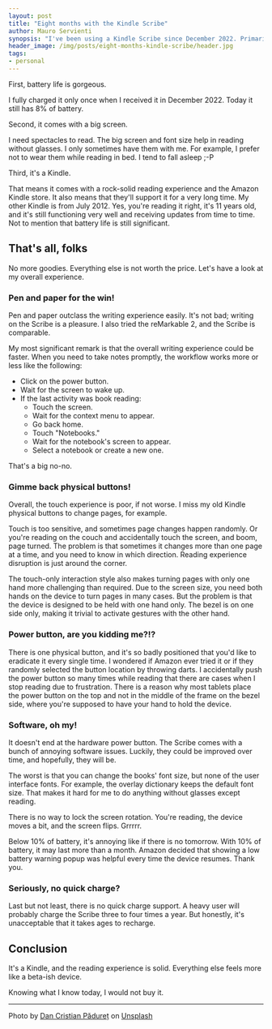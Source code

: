 ```yaml
---
layout: post
title: "Eight months with the Kindle Scribe"
author: Mauro Servienti
synopsis: "I've been using a Kindle Scribe since December 2022. Primarily for reading and, from time to time, for note taking. Would I buy it knowing what I know today? No."
header_image: /img/posts/eight-months-kindle-scribe/header.jpg
tags:
- personal
---
```


First, battery life is gorgeous.

I fully charged it only once when I received it in December 2022. Today it still has 8% of battery.

Second, it comes with a big screen.

I need spectacles to read. The big screen and font size help in reading without glasses. I only sometimes have them with me. For example, I prefer not to wear them while reading in bed. I tend to fall asleep ;-P

Third, it's a Kindle.

That means it comes with a rock-solid reading experience and the Amazon Kindle store. It also means that they'll support it for a very long time. My other Kindle is from July 2012. Yes, you're reading it right, it's 11 years old, and it's still functioning very well and receiving updates from time to time. Not to mention that battery life is still significant.

## That's all, folks

No more goodies. Everything else is not worth the price. Let's have a look at my overall experience.

### Pen and paper for the win!

Pen and paper outclass the writing experience easily. It's not bad; writing on the Scribe is a pleasure. I also tried the reMarkable 2, and the Scribe is comparable.

My most significant remark is that the overall writing experience could be faster. When you need to take notes promptly, the workflow works more or less like the following:

- Click on the power button.
- Wait for the screen to wake up.
- If the last activity was book reading:
  - Touch the screen.
  - Wait for the context menu to appear.
  - Go back home.
  - Touch "Notebooks."
  - Wait for the notebook's screen to appear.
  - Select a notebook or create a new one.

That's a big no-no.

### Gimme back physical buttons!

Overall, the touch experience is poor, if not worse. I miss my old Kindle physical buttons to change pages, for example.

Touch is too sensitive, and sometimes page changes happen randomly. Or you're reading on the couch and accidentally touch the screen, and boom, page turned. The problem is that sometimes it changes more than one page at a time, and you need to know in which direction. Reading experience disruption is just around the corner.

The touch-only interaction style also makes turning pages with only one hand more challenging than required. Due to the screen size, you need both hands on the device to turn pages in many cases. But the problem is that the device is designed to be held with one hand only. The bezel is on one side only, making it trivial to activate gestures with the other hand.

### Power button, are you kidding me?!?

There is one physical button, and it's so badly positioned that you'd like to eradicate it every single time. I wondered if Amazon ever tried it or if they randomly selected the button location by throwing darts. I accidentally push the power button so many times while reading that there are cases when I stop reading due to frustration. There is a reason why most tablets place the power button on the top and not in the middle of the frame on the bezel side, where you're supposed to have your hand to hold the device.

### Software, oh my!

It doesn't end at the hardware power button. The Scribe comes with a bunch of annoying software issues. Luckily, they could be improved over time, and hopefully, they will be.

The worst is that you can change the books' font size, but none of the user interface fonts. For example, the overlay dictionary keeps the default font size. That makes it hard for me to do anything without glasses except reading.

There is no way to lock the screen rotation. You're reading, the device moves a bit, and the screen flips. Grrrrr.

Below 10% of battery, it's annoying like if there is no tomorrow. With 10% of battery, it may last more than a month. Amazon decided that showing a low battery warning popup was helpful every time the device resumes. Thank you.

### Seriously, no quick charge?

Last but not least, there is no quick charge support. A heavy user will probably charge the Scribe three to four times a year. But honestly, it's unacceptable that it takes ages to recharge.

## Conclusion

It's a Kindle, and the reading experience is solid. Everything else feels more like a beta-ish device.

Knowing what I know today, I would not buy it.

---

Photo by <a href="https://unsplash.com/@dancristianpaduret?utm_source=unsplash&utm_medium=referral&utm_content=creditCopyText">Dan Cristian Pădureț</a> on <a href="https://unsplash.com/photos/wpyQ_uSsQdU?utm_source=unsplash&utm_medium=referral&utm_content=creditCopyText">Unsplash</a>
